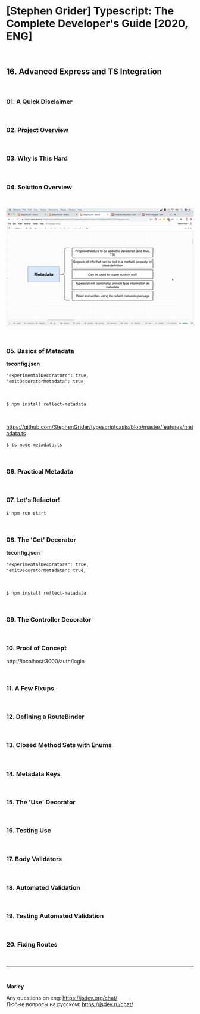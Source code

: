 # [Stephen Grider] Typescript: The Complete Developer's Guide [2020, ENG]

<br/>

## 16. Advanced Express and TS Integration

<br/>

### 01. A Quick Disclaimer

<br/>

### 02. Project Overview

<br/>

### 03. Why is This Hard

<br/>

### 04. Solution Overview

<br/>

![Application](/img/pic-07-01.png?raw=true)

<br/>

### 05. Basics of Metadata

**tsconfig.json**

```
"experimentalDecorators": true,
"emitDecoratorMetadata": true,
```

<br/>

    $ npm install reflect-metadata

<br/>

https://github.com/StephenGrider/typescriptcasts/blob/master/features/metadata.ts

    $ ts-node metadata.ts

<br/>

### 06. Practical Metadata

<br/>

### 07. Let's Refactor!

    $ npm run start

<br/>

### 08. The 'Get' Decorator

**tsconfig.json**

```
"experimentalDecorators": true,
"emitDecoratorMetadata": true,
```

<br/>

    $ npm install reflect-metadata

<br/>

### 09. The Controller Decorator

<br/>

### 10. Proof of Concept

http://localhost:3000/auth/login

<br/>

### 11. A Few Fixups

<br/>

### 12. Defining a RouteBinder

<br/>

### 13. Closed Method Sets with Enums

<br/>

### 14. Metadata Keys

<br/>

### 15. The 'Use' Decorator

<br/>

### 16. Testing Use

<br/>

### 17. Body Validators

<br/>

### 18. Automated Validation

<br/>

### 19. Testing Automated Validation

<br/>

### 20. Fixing Routes

<br/>

---

<br/>

**Marley**

Any questions on eng: https://jsdev.org/chat/  
Любые вопросы на русском: https://jsdev.ru/chat/
